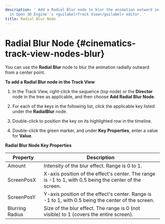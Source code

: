 ```yaml
---
description: ' Add a Radial Blur node to blur the animation outward in a radial pattern
  in Open 3D Engine''s <guilabel>Track View</guilabel> editor. '
title: Radial Blur Node
---
```

# Radial Blur Node {#cinematics-track-view-nodes-blur}

You can use the **Radial Blur** node to blur the animation radially outward from a center point\.

**To add a Radial Blur node in the Track View**

1. In the Track View, right\-click the sequence \(top node\) or the **Director** node in the tree as applicable, and then choose **Add Radial Blur Node**\.

1. For each of the keys in the following list, click the applicable key listed under the **RadialBlur** node\.

1. Double\-click to position the key on its highlighted row in the timeline\.

1.  Double\-click the green marker, and under **Key Properties**, enter a value for **Value**\.




**Radial Blur Node Key Properties**

| Property | Description |
| --- | --- |
| Amount | Intensity of the blur effect\. Range is 0 to 1\. |
| ScreenPosX | X\-axis position of the effect's center\. The range is \-1 to 1, with 0\.5 being the center of the screen\. |
| ScreenPosY | Y\-axis position of the effect's center\. Range is \-1 to 1, with 0\.5 being the center of the screen\. |
| Blurring Radius | Size of the blur effect\. The range is 0 \(not visible\) to 1 \(covers the entire screen\)\. |